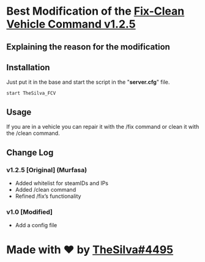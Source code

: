 # Best Modification of the [Fix-Clean Vehicle Command v1.2.5](https://forum.cfx.re/t/release-fx-fix-clean-vehicle-command/39409)

## Explaining the reason for the modification

## Installation
Just put it in the base and start the script in the "**server.cfg**" file.
```
start TheSilva_FCV
```

## Usage
If you are in a vehicle you can repair it with the /fix command or clean it with the /clean command.

## Change Log
### v1.2.5 [Original] (Murfasa)
- Added whitelist for steamIDs and IPs
- Added /clean command
- Refined /fix’s functionality

### v1.0 [Modified]
- Add a config file

# Made with ❤ by [TheSilva#4495](https://github.com/thesilvaofficial)


